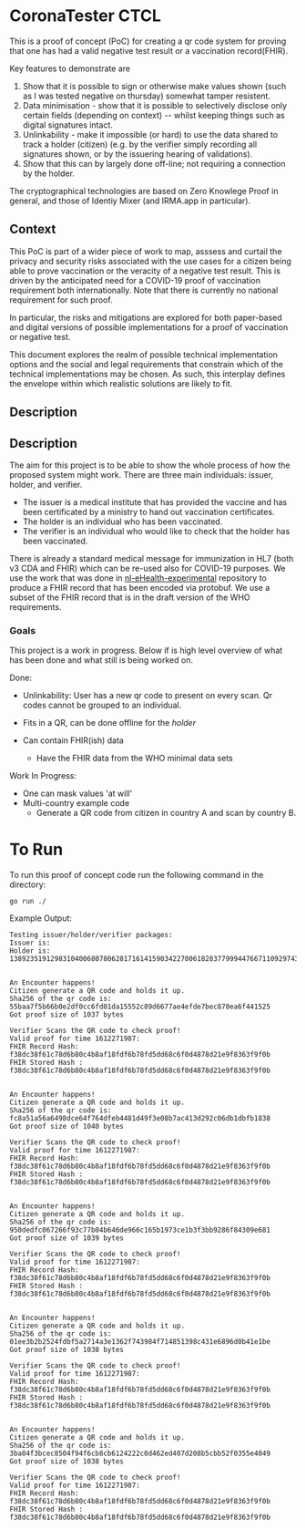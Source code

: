 # CoronaTester CTCL

This is a proof of concept (PoC) for creating a qr code system for proving that one has had a valid negative test result or a vaccination record(FHIR). 

Key features to demonstrate are

1. Show that it is possible to sign or otherwise make values shown (such as I was tested negative on thursday) somewhat tamper resistent.
1. Data minimisation - show that it is possible to selectively disclose only certain fields (depending on context) -- whilst keeping things such as digital signatures intact.
1. Unlinkability - make it impossible (or hard) to use the data shared to track a holder (citizen) (e.g. by the verifier simply recording all signatures shown, or by the issuering hearing of validations).
1. Show that this can by largely done off-line; not requiring a connection by the holder.

The cryptographical technologies are based on Zero Knowlege Proof in general, and those of Identiy Mixer (and IRMA.app in particular).

## Context

This PoC is part of a wider piece of work to map, asssess and curtail the privacy and security risks associated with the use cases for a citizen being able to prove vaccination or the veracity of a negative test result. This is driven by the anticipated need for a COVID-19 proof of vaccination requirement both internationally. Note that there is currently no national requirement for such proof.

In particular, the risks and mitigations are explored for both paper-based and digital versions of possible implementations for a proof of vaccination or negative test.

This document explores the realm of possible technical implementation options and the social and legal requirements that constrain which of the technical implementations may be chosen. As such, this interplay defines the envelope within which realistic solutions are likely to fit.

## Description



## Description
The aim for this project is to be able to show the whole process of how the proposed system might work. There are three main individuals: issuer, holder, and verifier. 
- The issuer is a medical institute that has provided the vaccine and has been certificated by a ministry to hand out vaccination certificates.    
- The holder is an individual who has been vaccinated. 
- The verifier is an individual who would like to check that the holder has been vaccinated. 

There is already a standard medical message for immunization in HL7 (both v3 CDA and FHIR) which can be re-used also for COVID-19 purposes. We use the work that was done in [nl-eHealth-experimental](https://github.com/minvws/nl-eHealth-experimental/tree/master/examples/who-smartvacc) repository to produce a FHIR record that has been encoded via protobuf. We use a subset of the FHIR record that is in the draft version of the WHO requirements. 



### Goals

This project is a work in progress. Below if is high level overview of what has been done and what still is being worked on.

Done: 
- Unlinkability: User has a new qr code to present on every scan. Qr codes cannot be grouped to an individual.

- Fits in a QR, can be done offline for the _holder_

- Can contain FHIR(ish) data 
    - Have the FHIR data from the WHO minimal data sets  

Work In Progress:
- One can mask values 'at will'
- Multi-country example code
    - Generate a QR code from citizen in country A and scan by country B.


# To Run
To run this proof of concept code run the following command in the directory: 

`go run ./`

Example Output:
```
Testing issuer/holder/verifier packages:
Issuer is:
Holder is: 13892351912983104006807806281716141590342270061828377999447667110929743356782


An Encounter happens!
Citizen generate a QR code and holds it up.
Sha256 of the qr code is: 55baa7f5b66b0e2df0cc6fd01da15552c89d6677ae4efde7bec870ea6f441525
Got proof size of 1037 bytes

Verifier Scans the QR code to check proof!
Valid proof for time 1612271987:
FHIR Record Hash: f38dc38f61c78d6b80c4b8af18fdf6b78fd5dd68c6f0d4878d21e9f8363f9f0b
FHIR Stored Hash : f38dc38f61c78d6b80c4b8af18fdf6b78fd5dd68c6f0d4878d21e9f8363f9f0b


An Encounter happens!
Citizen generate a QR code and holds it up.
Sha256 of the qr code is: fc8a51a56a6498dce64f764dfeb4481d49f3e08b7ac413d292c06db1dbfb1838
Got proof size of 1040 bytes

Verifier Scans the QR code to check proof!
Valid proof for time 1612271987:
FHIR Record Hash: f38dc38f61c78d6b80c4b8af18fdf6b78fd5dd68c6f0d4878d21e9f8363f9f0b
FHIR Stored Hash : f38dc38f61c78d6b80c4b8af18fdf6b78fd5dd68c6f0d4878d21e9f8363f9f0b


An Encounter happens!
Citizen generate a QR code and holds it up.
Sha256 of the qr code is: 950dedfc067266f93c77b04b646de966c165b1973ce1b3f3bb9286f84309e681
Got proof size of 1039 bytes

Verifier Scans the QR code to check proof!
Valid proof for time 1612271987:
FHIR Record Hash: f38dc38f61c78d6b80c4b8af18fdf6b78fd5dd68c6f0d4878d21e9f8363f9f0b
FHIR Stored Hash : f38dc38f61c78d6b80c4b8af18fdf6b78fd5dd68c6f0d4878d21e9f8363f9f0b


An Encounter happens!
Citizen generate a QR code and holds it up.
Sha256 of the qr code is: 01ee3b2b2524fdbf5a2714a3e1362f743984f714851398c431e6896d0b41e1be
Got proof size of 1038 bytes

Verifier Scans the QR code to check proof!
Valid proof for time 1612271987:
FHIR Record Hash: f38dc38f61c78d6b80c4b8af18fdf6b78fd5dd68c6f0d4878d21e9f8363f9f0b
FHIR Stored Hash : f38dc38f61c78d6b80c4b8af18fdf6b78fd5dd68c6f0d4878d21e9f8363f9f0b


An Encounter happens!
Citizen generate a QR code and holds it up.
Sha256 of the qr code is: 3ba04f3bcec8504f94f6cb8cb6124222c0d462ed407d208b5cbb52f0355e4049
Got proof size of 1038 bytes

Verifier Scans the QR code to check proof!
Valid proof for time 1612271987:
FHIR Record Hash: f38dc38f61c78d6b80c4b8af18fdf6b78fd5dd68c6f0d4878d21e9f8363f9f0b
FHIR Stored Hash : f38dc38f61c78d6b80c4b8af18fdf6b78fd5dd68c6f0d4878d21e9f8363f9f0b
```
